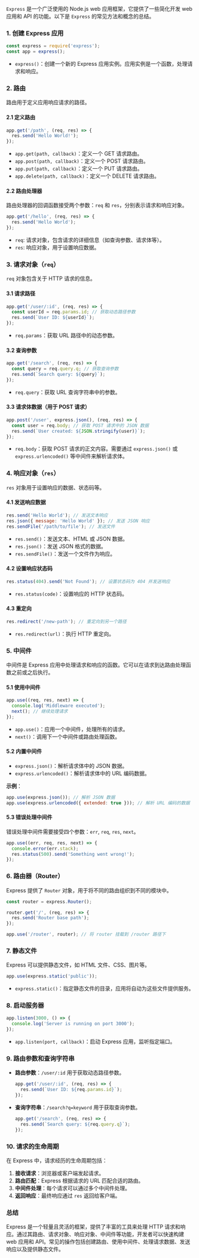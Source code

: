 `Express` 是一个广泛使用的 Node.js web 应用框架，它提供了一些简化开发 web 应用和 API 的功能。以下是 `Express` 的常见方法和概念的总结。

### 1. **创建 Express 应用**

```javascript
const express = require('express');
const app = express();
```

- `express()`：创建一个新的 Express 应用实例。应用实例是一个函数，处理请求和响应。

### 2. **路由**

路由用于定义应用响应请求的路径。

#### 2.1 定义路由

```javascript
app.get('/path', (req, res) => {
  res.send('Hello World!');
});
```

- `app.get(path, callback)`：定义一个 GET 请求路由。
- `app.post(path, callback)`：定义一个 POST 请求路由。
- `app.put(path, callback)`：定义一个 PUT 请求路由。
- `app.delete(path, callback)`：定义一个 DELETE 请求路由。

#### 2.2 路由处理器

路由处理器的回调函数接受两个参数：`req` 和 `res`，分别表示请求和响应对象。

```javascript
app.get('/hello', (req, res) => {
  res.send('Hello World');
});
```

- `req`: 请求对象，包含请求的详细信息（如查询参数、请求体等）。
- `res`: 响应对象，用于设置响应数据。

### 3. **请求对象（`req`）**

`req` 对象包含关于 HTTP 请求的信息。

#### 3.1 请求路径

```javascript
app.get('/user/:id', (req, res) => {
  const userId = req.params.id; // 获取动态路径参数
  res.send(`User ID: ${userId}`);
});
```

- `req.params`：获取 URL 路径中的动态参数。

#### 3.2 查询参数

```javascript
app.get('/search', (req, res) => {
  const query = req.query.q; // 获取查询参数
  res.send(`Search query: ${query}`);
});
```

- `req.query`：获取 URL 查询字符串中的参数。

#### 3.3 请求体数据（用于 POST 请求）

```javascript
app.post('/user', express.json(), (req, res) => {
  const user = req.body; // 获取 POST 请求中的 JSON 数据
  res.send(`User created: ${JSON.stringify(user)}`);
});
```

- `req.body`：获取 POST 请求的正文内容。需要通过 `express.json()` 或 `express.urlencoded()` 等中间件来解析请求体。

### 4. **响应对象（`res`）**

`res` 对象用于设置响应的数据、状态码等。

#### 4.1 发送响应数据

```javascript
res.send('Hello World'); // 发送文本响应
res.json({ message: 'Hello World' }); // 发送 JSON 响应
res.sendFile('/path/to/file'); // 发送文件
```

- `res.send()`：发送文本、HTML 或 JSON 数据。
- `res.json()`：发送 JSON 格式的数据。
- `res.sendFile()`：发送一个文件作为响应。

#### 4.2 设置响应状态码

```javascript
res.status(404).send('Not Found'); // 设置状态码为 404 并发送响应
```

- `res.status(code)`：设置响应的 HTTP 状态码。

#### 4.3 重定向

```javascript
res.redirect('/new-path'); // 重定向到另一个路径
```

- `res.redirect(url)`：执行 HTTP 重定向。

### 5. **中间件**

中间件是 Express 应用中处理请求和响应的函数。它可以在请求到达路由处理函数之前或之后执行。

#### 5.1 使用中间件

```javascript
app.use((req, res, next) => {
  console.log('Middleware executed');
  next(); // 继续处理请求
});
```

- `app.use()`：应用一个中间件，处理所有的请求。
- `next()`：调用下一个中间件或路由处理函数。

#### 5.2 内置中间件

- `express.json()`：解析请求体中的 JSON 数据。
- `express.urlencoded()`：解析请求体中的 URL 编码数据。

**示例**：

```javascript
app.use(express.json()); // 解析 JSON 数据
app.use(express.urlencoded({ extended: true })); // 解析 URL 编码的数据
```

#### 5.3 错误处理中间件

错误处理中间件需要接受四个参数：`err`, `req`, `res`, `next`。

```javascript
app.use((err, req, res, next) => {
  console.error(err.stack);
  res.status(500).send('Something went wrong!');
});
```

### 6. **路由器（Router）**

Express 提供了 `Router` 对象，用于将不同的路由组织到不同的模块中。

```javascript
const router = express.Router();

router.get('/', (req, res) => {
  res.send('Router base path');
});

app.use('/router', router); // 将 router 挂载到 /router 路径下
```

### 7. **静态文件**

Express 可以提供静态文件，如 HTML 文件、CSS、图片等。

```javascript
app.use(express.static('public'));
```

- `express.static()`：指定静态文件的目录，应用将自动为这些文件提供服务。

### 8. **启动服务器**

```javascript
app.listen(3000, () => {
  console.log('Server is running on port 3000');
});
```

- `app.listen(port, callback)`：启动 Express 应用，监听指定端口。

### 9. **路由参数和查询字符串**

- **路由参数**：`/user/:id` 用于获取动态路径参数。

    ```javascript
    app.get('/user/:id', (req, res) => {
      res.send(`User ID: ${req.params.id}`);
    });
    ```

- **查询字符串**：`/search?q=keyword` 用于获取查询参数。

    ```javascript
    app.get('/search', (req, res) => {
      res.send(`Search query: ${req.query.q}`);
    });
    ```

### 10. **请求的生命周期**

在 Express 中，请求经历的生命周期包括：

1. **接收请求**：浏览器或客户端发起请求。
2. **路由匹配**：Express 根据请求的 URL 匹配合适的路由。
3. **中间件处理**：每个请求可以通过多个中间件处理。
4. **返回响应**：最终响应通过 `res` 返回给客户端。

### 总结

Express 是一个轻量且灵活的框架，提供了丰富的工具来处理 HTTP 请求和响应。通过其路由、请求对象、响应对象、中间件等功能，开发者可以快速构建 web 应用和 API。常见的操作包括创建路由、使用中间件、处理请求数据、发送响应以及提供静态文件。
